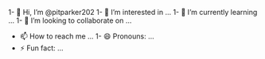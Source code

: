1- 👋 Hi, I’m @pitparker202
1- 👀 I’m interested in ...
1- 🌱 I’m currently learning ...
1- 💞️ I’m looking to collaborate on ...
- 📫 How to reach me ...
1- 😄 Pronouns: ...
- ⚡ Fun fact: ...

<!---
pitparker202/pitparker202 is a ✨ special ✨ repository because its `README.md` (this file) appears on your GitHub profile.
You can click the Preview link to take a look at your changes.
--->
